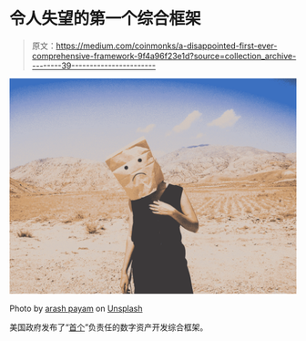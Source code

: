 # 令人失望的第一个综合框架

> 原文：<https://medium.com/coinmonks/a-disappointed-first-ever-comprehensive-framework-9f4a96f23e1d?source=collection_archive---------39----------------------->

![](img/d96975472888735ab632c3801ee28555.png)

Photo by [arash payam](https://unsplash.com/es/@arash_payam?utm_source=medium&utm_medium=referral) on [Unsplash](https://unsplash.com?utm_source=medium&utm_medium=referral)

美国政府发布了“[首个](https://www.whitehouse.gov/briefing-room/statements-releases/2022/09/16/fact-sheet-white-house-releases-first-ever-comprehensive-framework-for-responsible-development-of-digital-assets/)”负责任的数字资产开发综合框架。
